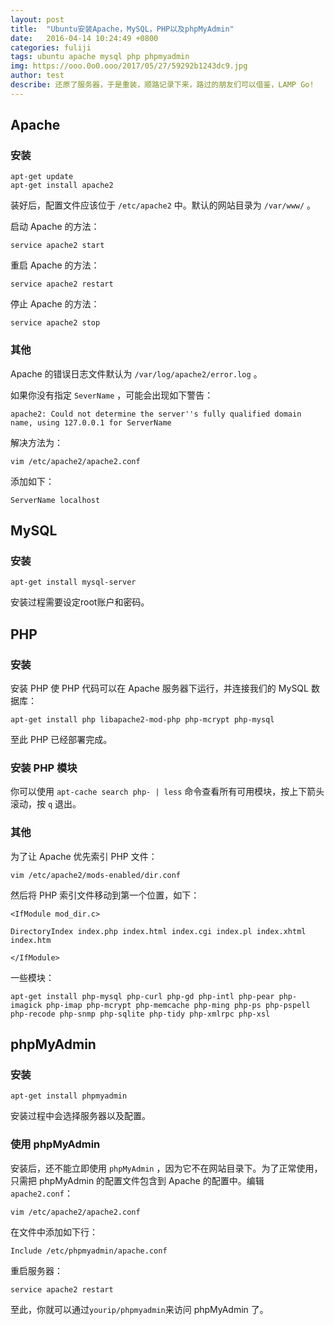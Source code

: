 ```yaml
---
layout: post
title:  "Ubuntu安装Apache，MySQL，PHP以及phpMyAdmin"
date:   2016-04-14 10:24:49 +0800
categories: fuliji
tags: ubuntu apache mysql php phpmyadmin
img: https://ooo.0o0.ooo/2017/05/27/59292b1243dc9.jpg
author: test
describe: 还原了服务器，于是重装，顺路记录下来，路过的朋友们可以借鉴，LAMP Go!
---
```


## Apache

### 安装
```shell
apt-get update
apt-get install apache2
```

装好后，配置文件应该位于 `/etc/apache2` 中。默认的网站目录为 `/var/www/` 。

启动 Apache 的方法：

    service apache2 start

重启 Apache 的方法：

    service apache2 restart

停止 Apache 的方法：

    service apache2 stop

### 其他

Apache 的错误日志文件默认为 `/var/log/apache2/error.log` 。

如果你没有指定 `SeverName` ，可能会出现如下警告：

    apache2: Could not determine the server''s fully qualified domain name, using 127.0.0.1 for ServerName

解决方法为：

    vim /etc/apache2/apache2.conf

添加如下：

    ServerName localhost

## MySQL

### 安装

    apt-get install mysql-server

安装过程需要设定root账户和密码。

## PHP

### 安装

安装 PHP 使 PHP 代码可以在 Apache 服务器下运行，并连接我们的 MySQL 数据库：

    apt-get install php libapache2-mod-php php-mcrypt php-mysql

至此 PHP 已经部署完成。

### 安装 PHP 模块

你可以使用 `apt-cache search php- | less` 命令查看所有可用模块，按上下箭头滚动，按 `q` 退出。

### 其他

为了让 Apache 优先索引 PHP 文件：

    vim /etc/apache2/mods-enabled/dir.conf

然后将 PHP 索引文件移动到第一个位置，如下：

    <IfModule mod_dir.c>

    DirectoryIndex index.php index.html index.cgi index.pl index.xhtml index.htm

    </IfModule>

一些模块：

    apt-get install php-mysql php-curl php-gd php-intl php-pear php-imagick php-imap php-mcrypt php-memcache php-ming php-ps php-pspell php-recode php-snmp php-sqlite php-tidy php-xmlrpc php-xsl

## phpMyAdmin

### 安装

    apt-get install phpmyadmin

安装过程中会选择服务器以及配置。

### 使用 phpMyAdmin

安装后，还不能立即使用  `phpMyAdmin` ，因为它不在网站目录下。为了正常使用，只需把 phpMyAdmin 的配置文件包含到 Apache 的配置中。编辑 `apache2.conf`：

    vim /etc/apache2/apache2.conf

在文件中添加如下行：

    Include /etc/phpmyadmin/apache.conf

重启服务器：

    service apache2 restart

至此，你就可以通过`yourip/phpmyadmin`来访问 phpMyAdmin 了。